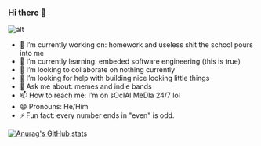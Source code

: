 ### Hi there 👋

![alt](https://preview.redd.it/huu3z5jq6v971.jpg?width=640&crop=smart&auto=webp&s=f3c05fe0717da1e07e626e70c92b2410f3be083b)


- 🔭 I’m currently working on: homework and useless shit the school pours into me
- 🌱 I’m currently learning: embeded software engineering (this is true)
- 👯 I’m looking to collaborate on nothing currently
- 🤔 I’m looking for help with building nice looking little things
- 💬 Ask me about: memes and indie bands
- 📫 How to reach me: I'm on sOcIAl MeDIa 24/7 lol
- 😄 Pronouns: He/Him
- ⚡ Fun fact: every number ends in "even" is odd.

[![Anurag's GitHub stats](https://github-readme-stats.vercel.app/api?username=zhangbaiyi)](https://github.com/anuraghazra/github-readme-stats)


